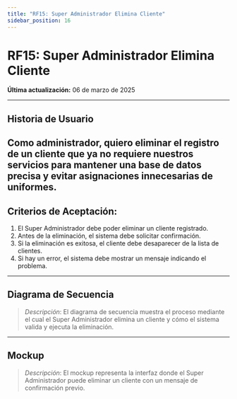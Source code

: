 ```yaml
---
title: "RF15: Super Administrador Elimina Cliente"  
sidebar_position: 16
---
```


# RF15: Super Administrador Elimina Cliente  

**Última actualización:** 06 de marzo de 2025  

---

## Historia de Usuario  
Como administrador, quiero eliminar el registro de un cliente que ya no requiere nuestros servicios para mantener una base de datos precisa y evitar asignaciones innecesarias de uniformes.
---

## **Criterios de Aceptación:**  

1. El Super Administrador debe poder eliminar un cliente registrado.  
2. Antes de la eliminación, el sistema debe solicitar confirmación.  
3. Si la eliminación es exitosa, el cliente debe desaparecer de la lista de clientes.  
4. Si hay un error, el sistema debe mostrar un mensaje indicando el problema.  

---

## **Diagrama de Secuencia**  

> *Descripción*: El diagrama de secuencia muestra el proceso mediante el cual el Super Administrador elimina un cliente y cómo el sistema valida y ejecuta la eliminación.  

---

## **Mockup**  

> *Descripción*: El mockup representa la interfaz donde el Super Administrador puede eliminar un cliente con un mensaje de confirmación previo.  
